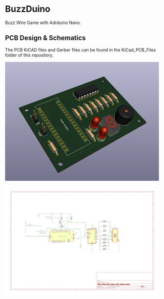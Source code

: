 # BuzzDuino
Buzz Wire Game with Adrduino Nano.



## PCB Design & Schematics
The PCB KiCAD files and Gerber files can be found in the KiCad_PCB_Files folder of this repository.

![screenshot](https://raw.githubusercontent.com/crehmann/BuzzDuino/master/Assets/pcb_3d.PNG)  

![screenshot](https://raw.githubusercontent.com/crehmann/BuzzDuino/master/Assets/BuzzDuino_Schematics.png)  
